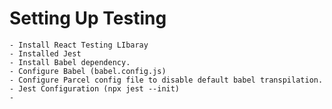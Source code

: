 # Setting Up Testing
    - Install React Testing LIbaray
    - Installed Jest
    - Install Babel dependency.
    - Configure Babel (babel.config.js)
    - Configure Parcel config file to disable default babel transpilation.
    - Jest Configuration (npx jest --init)
    - 
